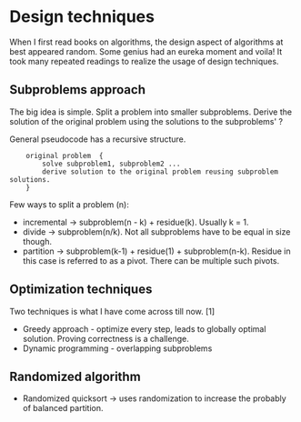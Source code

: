# Design techniques

When I first read books on algorithms, the design aspect of algorithms at best appeared random. Some genius had an eureka moment and voila! It took many repeated readings to realize the usage of design techniques. 


## Subproblems approach
The big idea is simple. Split a problem into smaller subproblems. Derive the solution of the original problem using the solutions to the subproblems' ? 

General pseudocode has a recursive structure.
```
    original problem  {
        solve subproblem1, subproblem2 ...         
        derive solution to the original problem reusing subproblem solutions.
    }
```

Few ways to split a problem (n): 
+ incremental ->  subproblem(n - k) + residue(k). Usually k = 1.
+ divide -> subproblem(n/k). Not all subproblems have to be equal in size though. 
+ partition -> subproblem(k-1) + residue(1) + subproblem(n-k). Residue in this case is referred to as a pivot. There can be multiple such pivots.

## Optimization techniques
Two techniques is what I have come across till now. [1]
+ Greedy approach - optimize every step, leads to globally optimal solution. Proving correctness is a challenge.
+ Dynamic programming - overlapping subproblems

## Randomized algorithm
+ Randomized quicksort -> uses randomization to increase the probably of balanced partition.